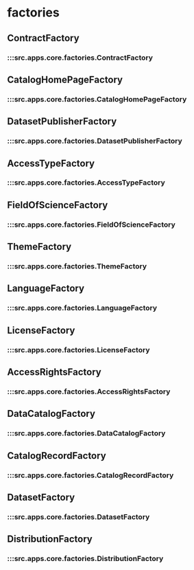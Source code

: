 # factories

## ContractFactory

### :::src.apps.core.factories.ContractFactory

## CatalogHomePageFactory

### :::src.apps.core.factories.CatalogHomePageFactory

## DatasetPublisherFactory

### :::src.apps.core.factories.DatasetPublisherFactory

## AccessTypeFactory

### :::src.apps.core.factories.AccessTypeFactory

## FieldOfScienceFactory

### :::src.apps.core.factories.FieldOfScienceFactory

## ThemeFactory

### :::src.apps.core.factories.ThemeFactory

## LanguageFactory

### :::src.apps.core.factories.LanguageFactory

## LicenseFactory

### :::src.apps.core.factories.LicenseFactory

## AccessRightsFactory

### :::src.apps.core.factories.AccessRightsFactory

## DataCatalogFactory

### :::src.apps.core.factories.DataCatalogFactory

## CatalogRecordFactory

### :::src.apps.core.factories.CatalogRecordFactory

## DatasetFactory

### :::src.apps.core.factories.DatasetFactory

## DistributionFactory

### :::src.apps.core.factories.DistributionFactory

